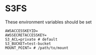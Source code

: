 # S3FS

These environment variables should be set

```
AWSACCESSKEYID=
AWSSECRETACCESSKEY= 
S3_ACL=private # default
S3_BUCKET=test-bucket
MOUNT_POINT= # /path/to/mount
```